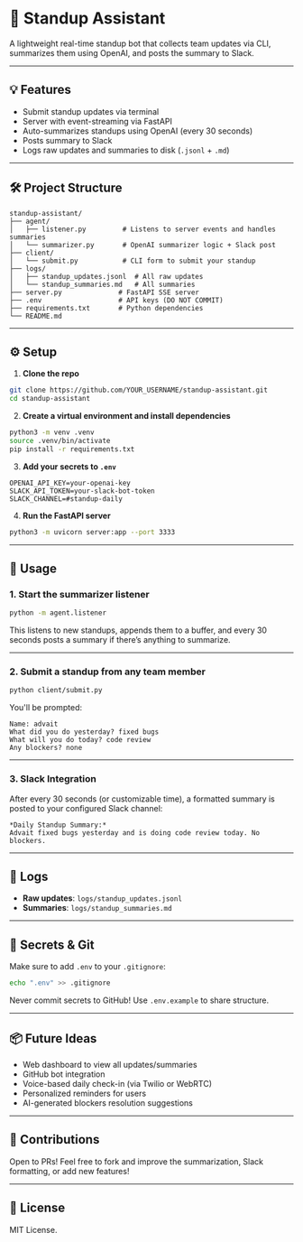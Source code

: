 # 🤖 Standup Assistant

A lightweight real-time standup bot that collects team updates via CLI, summarizes them using OpenAI, and posts the summary to Slack.

---

## 💡 Features

- Submit standup updates via terminal
- Server with event-streaming via FastAPI
- Auto-summarizes standups using OpenAI (every 30 seconds)
- Posts summary to Slack
- Logs raw updates and summaries to disk (`.jsonl` + `.md`)

---

## 🛠 Project Structure

```
standup-assistant/
├── agent/
│   ├── listener.py         # Listens to server events and handles summaries
│   └── summarizer.py       # OpenAI summarizer logic + Slack post
├── client/
│   └── submit.py           # CLI form to submit your standup
├── logs/
│   ├── standup_updates.jsonl  # All raw updates
│   └── standup_summaries.md   # All summaries
├── server.py              # FastAPI SSE server
├── .env                   # API keys (DO NOT COMMIT)
├── requirements.txt       # Python dependencies
└── README.md
```

---

## ⚙️ Setup

1. **Clone the repo**

```bash
git clone https://github.com/YOUR_USERNAME/standup-assistant.git
cd standup-assistant
```

2. **Create a virtual environment and install dependencies**

```bash
python3 -m venv .venv
source .venv/bin/activate
pip install -r requirements.txt
```

3. **Add your secrets to `.env`**

```env
OPENAI_API_KEY=your-openai-key
SLACK_API_TOKEN=your-slack-bot-token
SLACK_CHANNEL=#standup-daily
```

4. **Run the FastAPI server**

```bash
python3 -m uvicorn server:app --port 3333
```

---

## 🚀 Usage

### 1. Start the summarizer listener
```bash
python -m agent.listener
```

This listens to new standups, appends them to a buffer, and every 30 seconds posts a summary if there’s anything to summarize.

---

### 2. Submit a standup from any team member
```bash
python client/submit.py
```

You'll be prompted:

```
Name: advait
What did you do yesterday? fixed bugs
What will you do today? code review
Any blockers? none
```

---

### 3. Slack Integration

After every 30 seconds (or customizable time), a formatted summary is posted to your configured Slack channel:

```
*Daily Standup Summary:*
Advait fixed bugs yesterday and is doing code review today. No blockers.
```

---

## 📝 Logs

- **Raw updates**: `logs/standup_updates.jsonl`
- **Summaries**: `logs/standup_summaries.md`

---

## 🔐 Secrets & Git

Make sure to add `.env` to your `.gitignore`:

```bash
echo ".env" >> .gitignore
```

Never commit secrets to GitHub! Use `.env.example` to share structure.

---

## 📦 Future Ideas

- Web dashboard to view all updates/summaries
- GitHub bot integration
- Voice-based daily check-in (via Twilio or WebRTC)
- Personalized reminders for users
- AI-generated blockers resolution suggestions

---

## 🤝 Contributions

Open to PRs! Feel free to fork and improve the summarization, Slack formatting, or add new features!

---

## 📄 License

MIT License.
